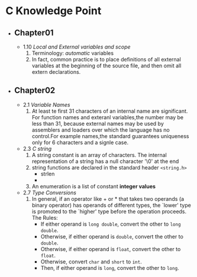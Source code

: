 # C Knowledge Point
  * ## Chapter01
  	* 1.10 *Local and External variables and scope*
  		1. Terminology: *automatic* variables
  		2. In fact, common practice is to place definitions of all external
		variables at the beginning of the source file, and then omit all extern declarations.


  * ## Chapter02
    * 2.1 *Variable Names*
        1. At least te first 31 characters of an internal name are significant.
        For function names and exteranl variables,the number may be less than 31,
        because external names may be used by assemblers and loaders over which
        the language has no control.For example names,the standard guarantees
        uniqueness only for 6 characters and a signle case.
	* 2.3 *C string*
		1. A string constant is an array of characters. The internal representation of a string
		has a null character '\0' at the end
		2. string functions are declared in the standard header `<string.h>`
			* strlen
			* 
		3.  An enumeration is a list of constant **integer values**
	* 2.7 *Type Conversions*
		1. In general, if an operator like + or * that takes two operands (a binary operator) 
		has operands of different types, the \`lower\' type is promoted to 
		the \`higher\' type before the operation proceeds. The Rules:
			* If either operand is `long double`, convert the other to `long double`.
			* Otherwise, if either operand is `double`, convert the other to `double`.
			* Otherwise, if either operand is `float`, convert the other to `float`.
			* Otherwise, convert `char` and `short` to `int`.
			* Then, if either operand is `long`, convert the other to `long`.

